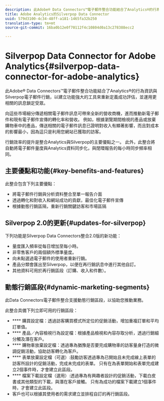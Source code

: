 ```yaml
---
description: 此Adobe® Data Connectors™電子郵件整合功能結合了Analytics®的行為資訊與Silverpop電子郵件行銷，以建立功能強大的工具來重新定義成功評估，並運用更相關的訊息鎖定受眾。
title: Adobe Analytics的Silverpop Data Connector
uuid: 579d3100-4c34-48ff-a181-1465fa32b250
translation-type: tm+mt
source-git-commit: 16ba0b12e0f70112f4c10804d0a13c278388ecc2

---
```



# Silverpop Data Connector for Adobe Analytics{#silverpop-data-connector-for-adobe-analytics}

此Adobe® Data Connectors™電子郵件整合功能結合了Analytics®的行為資訊與Silverpop電子郵件行銷，以建立功能強大的工具來重新定義成功評估，並運用更相關的訊息鎖定受眾。

向這些市場細分傳遞相關電子郵件訊息可帶來全新的營收商機，進而推動新電子郵件和現有電子郵件宣傳的轉化率和營收。 例如，根據瀏覽期間檢視的產品或放棄購物車中的產品，傳送相關的電子郵件訊息已證明對收入有顯著影響，而且對成本的影響最小，因為這只是利用您網站已獲取的訪客。

行銷效率的提升是整合Analytics與Silverpop的主要優點之一。 此外，此整合將自動將電子郵件量度與Analytics資料同步化，與閉環報告的每小時同步頻率相同。

## 主要優點和功能{#key-benefits-and-features}

此整合包含下列主要優點：

* 將電子郵件行銷與分析資料整合至單一報告介面
* 透過轉化和對收入和網站成功的貢獻，最佳化電子郵件宣傳
* 根據動態行銷區隔，重新行銷關鍵訪客和市場區隔

## Silverpop 2.0的更新{#updates-for-silverpop}

下列功能是Silverpop Data Connectors整合2.0版的新功能：

* 量度匯入頻率從每日增加至每小時。
* 非零售客戶的兩個額外標準量度。
* 向未點選過電子郵件的使用者重新行銷。
* 產品分類會匯出至Silverpop，以便在再行銷訊息中進行其他自訂。
* 其他資料可用於再行銷區段（訂購、收入和件數）。

## 動態行銷區段{#dynamic-marketing-segments}

此Data Connectors電子郵件整合支援動態行銷區段，以協助您推動業務。

此整合具備下列立即可用的行銷區段：

* **** 購買設定檔：透過訪客購買模式所定位的促銷活動，增加重複訂單和平均訂單值。
* **** 產品／內容檢視行為設定檔：根據產品檢視和內容存取分析，透過行銷細分觸及潛在客戶。
* **** 購物車放棄設定檔：透過專為猶豫是否要完成購物車的訪客量身打造的微調促銷活動，協助訪客轉化為客戶。
* **** 表單放棄設定檔（可選）:鼓勵訪客透過專為已開始且未完成線上表單的訪客所設計的促銷活動，完成未完成的表單。 只有在為表單開始和表單完成建立2個事件時，才會建立此區段。
* **** 檔案下載設定檔（選用）:透過專為有興趣者設計的促銷活動，下載白皮書或其他類型的下載，與潛在客戶接觸。 只有為成功的檔案下載建立1個事件時，才會建立此區段。
* 客戶也可以根據其使用者的需求建立並排程自訂的再行銷區段。

